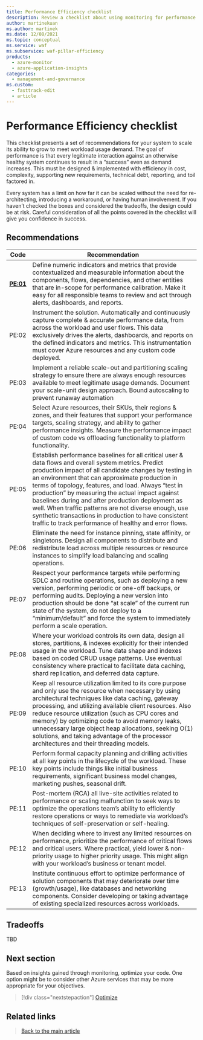 ```yaml
---
title: Performance Efficiency checklist 
description: Review a checklist about using monitoring for performance efficiency. Consider scalability, app and infrastructure performance, and resiliency.
author: martinekuan
ms.author: martinek
ms.date: 12/08/2021
ms.topic: conceptual
ms.service: waf
ms.subservice: waf-pillar-efficiency
products:
  - azure-monitor
  - azure-application-insights
categories:
  - management-and-governance
ms.custom:
  - fasttrack-edit
  - article
---
```


# Performance Efficiency checklist 

This checklist presents a set of recommendations for your system to scale its ability to grow to meet workload usage demand. The goal of performance is that every legitimate interaction against an otherwise healthy system continues to result in a “success” even as demand increases. This must be designed & implemented with efficiency in cost, complexity, supporting new requirements, technical debt, reporting, and toil factored in.

Every system has a limit on how far it can be scaled without the need for re-architecting, introducing a workaround, or having human involvement. If you haven’t checked the boxes and considered the tradeoffs, the design could be at risk. Careful consideration of all the points covered in the checklist will give you confidence in success.

## Recommendations

|Code|Recommendation|
|---|---|
|[**PE:01**](./performance-targets.md)| Define numeric indicators and metrics that provide contextualized and measurable information about the components, flows, dependencies, and other entities that are in-scope for performance calibration. Make it easy for all responsible teams to review and act through alerts, dashboards, and reports.|
|PE:02|Instrument the solution. Automatically and continuously capture complete & accurate performance data, from across the workload and user flows. This data exclusively drives the alerts, dashboards, and reports on the defined indicators and metrics. This instrumentation must cover Azure resources and any custom code deployed.|
|PE:03|Implement a reliable scale-out and partitioning scaling strategy to ensure there are always enough resources available to meet legitimate usage demands. Document your scale-unit design approach. Bound autoscaling to prevent runaway automation|
|PE:04|Select Azure resources, their SKUs, their regions & zones, and their features that support your performance targets, scaling strategy, and ability to gather performance insights. Measure the performance impact of custom code vs offloading functionality to platform functionality.|
|PE:05|Establish performance baselines for all critical user & data flows and overall system metrics. Predict production impact of all candidate changes by testing in an environment that can approximate production in terms of topology, features, and load. Always “test in production” by measuring the actual impact against baselines during and after production deployment as well. When traffic patterns are not diverse enough, use synthetic transactions in production to have consistent traffic to track performance of healthy and error flows.|
|PE:06|Eliminate the need for instance pinning, state affinity, or singletons. Design all components to distribute and redistribute load across multiple resources or resource instances to simplify load balancing and scaling operations.|
|PE:07|Respect your performance targets while performing SDLC and routine operations, such as deploying a new version, performing periodic or one-off backups, or performing audits. Deploying a new version into production should be done “at scale” of the current run state of the system, do not deploy to a “minimum/default” and force the system to immediately perform a scale operation.|
|PE:08|Where your workload controls its own data, design all stores, partitions, & indexes explicitly for their intended usage in the workload. Tune data shape and indexes based on coded CRUD usage patterns. Use eventual consistency where practical to facilitate data caching, shard replication, and deferred data capture.|
|PE:09|Keep all resource utilization limited to its core purpose and only use the resource when necessary by using architectural techniques like data caching, gateway processing, and utilizing available client resources. Also reduce resource utilization (such as CPU cores and memory) by optimizing code to avoid memory leaks, unnecessary large object heap allocations, seeking O(1) solutions, and taking advantage of the processor architectures and their threading models.|
|PE:10|Perform formal capacity planning and drilling activities at all key points in the lifecycle of the workload. These key points include things like initial business requirements, significant business model changes, marketing pushes, seasonal drift.|
|PE:11|Post-mortem (RCA) all live-site activities related to performance or scaling malfunction to seek ways to optimize the operations team’s ability to efficiently restore operations or ways to remediate via workload’s techniques of self-preservation or self-healing.|
|PE:12|When deciding where to invest any limited resources on performance, prioritize the performance of critical flows and critical users. Where practical, yield lower & non-priority usage to higher priority usage. This might align with your workload’s business or tenant model.|
|PE:13|Institute continuous effort to optimize performance of solution components that may deteriorate over time (growth/usage), like databases and networking components. Consider developing or taking advantage of existing specialized resources across workloads.|

## Tradeoffs

TBD

## Next section

Based on insights gained through monitoring, optimize your code. One option might be to consider other Azure services that may be more appropriate for your objectives.

> [!div class="nextstepaction"]
> [Optimize](optimize.md)

## Related links

> [Back to the main article](overview.md)
